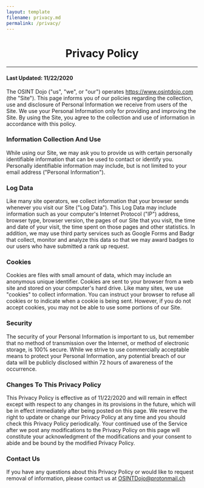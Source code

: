 ```yaml
---
layout: template
filename: privacy.md
permalink: /privacy/
---
```


<center> <h1> Privacy Policy </h1> </center>
<hr>

<h4>Last Updated: 11/22/2020</h4>

The OSINT Dojo ("us", "we", or "our") operates https://www.osintdojo.com (the "Site"). This page informs you of our policies regarding the collection, use and disclosure of Personal Information we receive from users of the Site. We use your Personal Information only for providing and improving the Site. By using the Site, you agree to the collection and use of information in accordance with this policy.

<h3>Information Collection And Use</h3>

While using our Site, we may ask you to provide us with certain personally identifiable information that can be used to contact or identify you. Personally identifiable information may include, but is not limited to your email address ("Personal Information").

<h3>Log Data</h3>

Like many site operators, we collect information that your browser sends whenever you visit our Site ("Log Data"). This Log Data may include information such as your computer's Internet Protocol ("IP") address, browser type, browser version, the pages of our Site that you visit, the time and date of your visit, the time spent on those pages and other statistics. In addition, we may use third party services such as Google Forms and Badgr that collect, monitor and analyze this data so that we may award badges to our users who have submitted a rank up request.

<h3>Cookies</h3>

Cookies are files with small amount of data, which may include an anonymous unique identifier. Cookies are sent to your browser from a web site and stored on your computer's hard drive. Like many sites, we use "cookies" to collect information. You can instruct your browser to refuse all cookies or to indicate when a cookie is being sent. However, if you do not accept cookies, you may not be able to use some portions of our Site.

<h3>Security</h3>

The security of your Personal Information is important to us, but remember that no method of transmission over the Internet, or method of electronic storage, is 100% secure. While we strive to use commercially acceptable means to protect your Personal Information, any potential breach of our data will be publicly disclosed within 72 hours of awareness of the occurrence.

<h3>Changes To This Privacy Policy</h3>

This Privacy Policy is effective as of 11/22/2020 and will remain in effect except with respect to any changes in its provisions in the future, which will be in effect immediately after being posted on this page. We reserve the right to update or change our Privacy Policy at any time and you should check this Privacy Policy periodically. Your continued use of the Service after we post any modifications to the Privacy Policy on this page will constitute your acknowledgment of the modifications and your consent to abide and be bound by the modified Privacy Policy.

<h3>Contact Us</h3>

If you have any questions about this Privacy Policy or would like to request removal of information, please contact us at OSINTDojo@protonmail.ch
